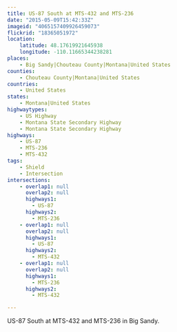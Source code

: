 ```yaml
---
title: US-87 South at MTS-432 and MTS-236
date: "2015-05-09T15:42:33Z"
imageid: "4065157409926459073"
flickrid: "18365051972"
location:
    latitude: 48.17619921645938
    longitude: -110.11665344238281
places:
    - Big Sandy|Chouteau County|Montana|United States
counties:
    - Chouteau County|Montana|United States
countries:
    - United States
states:
    - Montana|United States
highwaytypes:
    - US Highway
    - Montana State Secondary Highway
    - Montana State Secondary Highway
highways:
    - US-87
    - MTS-236
    - MTS-432
tags:
    - Shield
    - Intersection
intersections:
    - overlap1: null
      overlap2: null
      highways1:
        - US-87
      highways2:
        - MTS-236
    - overlap1: null
      overlap2: null
      highways1:
        - US-87
      highways2:
        - MTS-432
    - overlap1: null
      overlap2: null
      highways1:
        - MTS-236
      highways2:
        - MTS-432

---
```

US-87 South at MTS-432 and MTS-236 in Big Sandy.